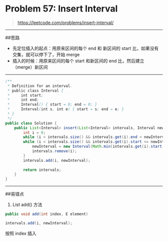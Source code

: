 # Problem 57: Insert Interval

> https://leetcode.com/problems/insert-interval/

-----------
##思路
* 先定位插入的起点：用原来区间的每个 end 和 新区间的 start 比，如果没有交集，就可以停下了，开始 merge
* 插入的时候：用原来区间的每个 start 和新区间的 end 比，然后建立（merge）新区间

----------


```java
/**
 * Definition for an interval.
 * public class Interval {
 *     int start;
 *     int end;
 *     Interval() { start = 0; end = 0; }
 *     Interval(int s, int e) { start = s; end = e; }
 * }
 */
public class Solution {
    public List<Interval> insert(List<Interval> intervals, Interval newInterval) {
        int i = 0;
        while (i < intervals.size() && intervals.get(i).end < newInterval.start) i++;
        while (i < intervals.size() && intervals.get(i).start <= newInterval.end) {
            newInterval = new Interval(Math.min(intervals.get(i).start, newInterval.start), Math.max(intervals.get(i).end, newInterval.end));
            intervals.remove(i);
        }
        intervals.add(i, newInterval);
        
        return intervals;
    }
}
```
------
##易错点
1. List add() 方法
```java
public void add(int index, E element)
```
```java
intervals.add(i, newInterval);
```
按照 index 插入

































